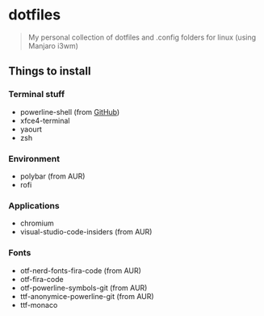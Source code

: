 # dotfiles

> My personal collection of dotfiles and .config folders for linux (using Manjaro i3wm)

## Things to install

### Terminal stuff

* powerline-shell (from [GitHub](https://github.com/b-ryan/powerline-shell#bash))
* xfce4-terminal
* yaourt
* zsh

### Environment

* polybar (from AUR)
* rofi

### Applications

* chromium
* visual-studio-code-insiders (from AUR)

### Fonts

* otf-nerd-fonts-fira-code (from AUR)
* otf-fira-code
* otf-powerline-symbols-git (from AUR)
* ttf-anonymice-powerline-git (from AUR)
* ttf-monaco
